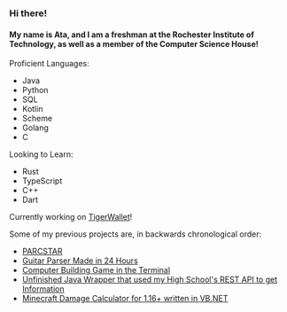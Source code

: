 ### Hi there!

#### My name is Ata, and I am a freshman at the Rochester Institute of Technology, as well as a member of the Computer Science House!

Proficient Languages:
 - Java
 - Python
 - SQL
 - Kotlin
 - Scheme
 - Golang
 - C
 
Looking to Learn:
 - Rust
 - TypeScript
 - C++
 - Dart

Currently working on [TigerWallet](https://github.com/atauln/TigerWallet)!

Some of my previous projects are, in backwards chronological order:
 - [PARCSTAR](https://github.com/atauln/PARCSTAR)
 - [Guitar Parser Made in 24 Hours](https://github.com/atauln/RevUC-XI)
 - [Computer Building Game in the Terminal](https://github.com/atauln/ComputerBuildingProgramT)
 - [Unfinished Java Wrapper that used my High School's REST API to get Information](https://github.com/atauln/project-linx)
 - [Minecraft Damage Calculator for 1.16+ written in VB.NET](https://github.com/atauln/MinecraftDamageCalculator)
